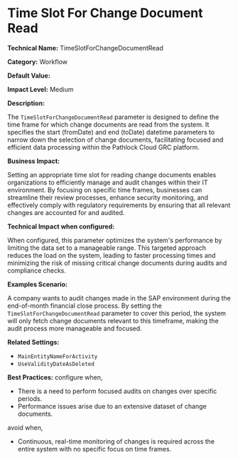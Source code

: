 # Time Slot For Change Document Read

**Technical Name:** TimeSlotForChangeDocumentRead

**Category:** Workflow

**Default Value:**

**Impact Level:** Medium

**Description:**

The `TimeSlotForChangeDocumentRead` parameter is designed to define the time frame for which change documents are read from the system. It specifies the start (fromDate) and end (toDate) datetime parameters to narrow down the selection of change documents, facilitating focused and efficient data processing within the Pathlock Cloud GRC platform.

**Business Impact:**

Setting an appropriate time slot for reading change documents enables organizations to efficiently manage and audit changes within their IT environment. By focusing on specific time frames, businesses can streamline their review processes, enhance security monitoring, and effectively comply with regulatory requirements by ensuring that all relevant changes are accounted for and audited.

**Technical Impact when configured:**

When configured, this parameter optimizes the system's performance by limiting the data set to a manageable range. This targeted approach reduces the load on the system, leading to faster processing times and minimizing the risk of missing critical change documents during audits and compliance checks.

**Examples Scenario:**

A company wants to audit changes made in the SAP environment during the end-of-month financial close process. By setting the `TimeSlotForChangeDocumentRead` parameter to cover this period, the system will only fetch change documents relevant to this timeframe, making the audit process more manageable and focused.

**Related Settings:**

- `MainEntityNameForActivity`
- `UseValidityDateAsDeleted`

**Best Practices:** configure when,

- There is a need to perform focused audits on changes over specific periods.
- Performance issues arise due to an extensive dataset of change documents.

avoid when,

- Continuous, real-time monitoring of changes is required across the entire system with no specific focus on time frames.
